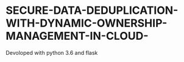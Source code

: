 # SECURE-DATA-DEDUPLICATION-WITH-DYNAMIC-OWNERSHIP-MANAGEMENT-IN-CLOUD-


Devoloped with python 3.6 and flask 
